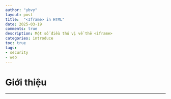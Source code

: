 ```yaml
---
author: "ybvy"
layout: post
title:  "<Iframe> in HTML"
date: 2025-03-19
comments: true
description: Một số điều thú vị về thẻ <iframe>
categories: introduce
toc: true
tags: 
- security
- web
---
```


# Giới thiệu


---
<script src="https://giscus.app/client.js"
        data-repo="ybvy/ybvy.github.io"
        data-repo-id="R_kgDONiHcVw"
        data-category="Announcements"
        data-category-id="DIC_kwDONiHcV84ClolG"
        data-mapping="pathname"
        data-strict="0"
        data-reactions-enabled="1"
        data-emit-metadata="0"
        data-input-position="bottom"
        data-theme="preferred_color_scheme"
        data-lang="vi"
        crossorigin="anonymous"
        async>
</script>